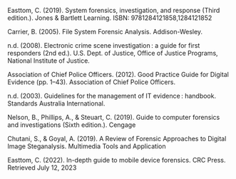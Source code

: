 Easttom, C. (2019). System forensics, investigation, and response (Third edition.). Jones & Bartlett Learning. ISBN: 9781284121858,1284121852 

Carrier, B. (2005). File System Forensic Analysis. Addison-Wesley. 

n.d. (2008). Electronic crime scene investigation : a guide for first responders (2nd ed.). U.S. Dept. of Justice, Office of Justice Programs, National Institute of Justice.

Association of Chief Police Officers. (2012). Good Practice Guide for Digital Evidence (pp. 1–43). Association of Chief Police Officers.

n.d. (2003). Guidelines for the management of IT evidence : handbook. Standards Australia International. 

Nelson, B., Phillips, A., & Steuart, C. (2019). Guide to computer forensics and investigations (Sixth edition.). Cengage

Chutani, S., & Goyal, A. (2019). A Review of Forensic Approaches to Digital Image Steganalysis. Multimedia Tools and Application

Easttom, C. (2022). In-depth guide to mobile device forensics. CRC Press. Retrieved July 12, 2023
